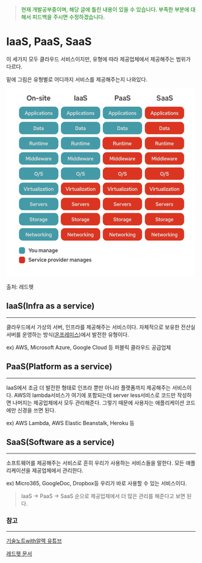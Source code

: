 > <span style="color:green">현재 개발공부중이며, 해당 글에 틀린 내용이 있을 수 있습니다. 부족한 부분에 대해서 피드백을 주시면 수정하겠습니다.</span>

# IaaS, PaaS, SaaS

이 세가지 모두 클라우드 서비스이지만, 유형에 따라 제공업체에서 제공해주는 범위가 다르다.
<br/>

밑에 그림은 유형별로 어디까지 서비스를 제공해주는지 나와있다.

<img src="cloud.png" width="500" height="500" >

출처: 레드헷

## IaaS(Infra as a service)

---

클라우드에서 가상의 서버, 인프라를 제공해주는 서비스이다. 자체적으로 보유한 전산실 서버를 운영하는 방식([온프레미스](https://ttend.tistory.com/690))에서 발전한 유형이다.

ex) AWS, Microsoft Azure, Google Cloud 등 퍼블릭 클라우드 공급업체

## PaaS(Platform as a service)

---

IaaS에서 조금 더 발전한 형태로 인프라 뿐만 아니라 플랫폼까지 제공해주는 서비스이다. AWS의 lambda서비스가 여기에 포함되는데 server less서비스로 코드만 작성하면 나머지는 제공업체에서 모두 관리해준다. 그렇기 때문에 사용자는 애플리케이션 코드에만 신경을 쓰면 된다.

ex) AWS Lambda, AWS Elastic Beanstalk, Heroku 등

## SaaS(Software as a service)

---

소프트웨어를 제공해주는 서비스로 흔히 우리가 사용하는 서비스들을 말한다. 모든 애플리케이션을 제공업체에서 관리한다.

ex) Micro365, GoogleDoc, Dropbox등 우리가 바로 사용할 수 있는 서비스이다.

> IaaS -> PaaS -> SaaS 순으로 제공업체에서 더 많은 관리를 해준다고 보면 된다.

### 참고

---

[기술노트with알렉 유튜브](https://youtu.be/Nq5JHAW8XYQ)

[레드헷 문서](https://www.redhat.com/ko/topics/cloud-computing/iaas-vs-paas-vs-saas)
